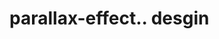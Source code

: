 # parallax-effect.. desgin                                                                                                                                            
